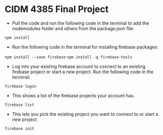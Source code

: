 # CIDM 4385 Final Project
* Pull the code and run the following code in the terminal to add the nodemodules folder and others from the package.json file:

`npm install`

* Run the following code in the terminal for installing firebase packages:

`npm install --save firebase`
`npm install -g firebase-tools`

* Log into your existing firebase account to connect to an existing firebase project or start a new project. Run the following code in the terminal:

`firebase login`

* This shows a list of the firebase projects your account has.

`firebase list`

* This lets you pick the existing project you want to connect to or start a new project

`firebase init`

